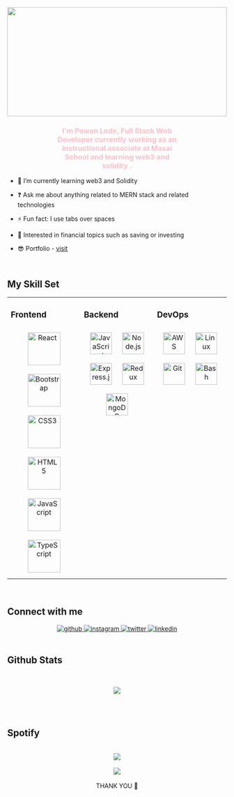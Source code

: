 <div align="center">
<img src="https://media-exp2.licdn.com/dms/image/C4D16AQFYxLoGjngj-A/profile-displaybackgroundimage-shrink_350_1400/0/1641811091572?e=1660780800&v=beta&t=XTJuPqK7aqNRYoQ1rtzHzLZjg-yWSAsdb_NE2soLaQk" align="center" style="width: 100% ;height:250px;" />
</div>  
  

### <div align="center" style="width:300px;margin:auto; color:pink">I'm Pawan Lode, Full Stack Web Developer currently working as an instructional associate at Masai School and learning web3 and solidity .
</div>  
  

- 🌱 I’m currently learning web3 and Solidity  
  

- ❓ Ask me about anything related to MERN stack and related technologies  
  

- ⚡ Fun fact: I use tabs over spaces  
  

- 🤑  Interested in financial topics such as saving or investing  

- 😎  Portfolio - <a href="https://pawanlodeportfolio.vercel.app/">visit</a>
  

<br/>  


## My Skill Set  
<table><tr><td valign="top" width="33%">



### Frontend  
<div align="center">  
<img style="margin: 10px" src="https://profilinator.rishav.dev/skills-assets/react-original-wordmark.svg" alt="React" height="75" />  
<img style="margin: 10px" src="https://profilinator.rishav.dev/skills-assets/bootstrap-plain.svg" alt="Bootstrap" height="75" />  
<img style="margin: 10px" src="https://profilinator.rishav.dev/skills-assets/css3-original-wordmark.svg" alt="CSS3" height="75" />  
<img style="margin: 10px" src="https://profilinator.rishav.dev/skills-assets/html5-original-wordmark.svg" alt="HTML5" height="75" />  
<img style="margin: 10px" src="https://profilinator.rishav.dev/skills-assets/javascript-original.svg" alt="JavaScript" height="75" />  
<img style="margin: 10px" src="https://profilinator.rishav.dev/skills-assets/typescript-original.svg" alt="TypeScript" height="75" />  
</div>

</td><td valign="top" width="33%">



### Backend  
<div align="center">  
<img style="margin: 10px" src="https://profilinator.rishav.dev/skills-assets/javascript-original.svg" alt="JavaScript" height="50" />  
<!-- <img style="margin: 10px" src="https://profilinator.rishav.dev/skills-assets/php-original.svg" alt="PHP" height="50" />   -->
<img style="margin: 10px" src="https://profilinator.rishav.dev/skills-assets/nodejs-original-wordmark.svg" alt="Node.js" height="50" />  
<img style="margin: 10px" src="https://profilinator.rishav.dev/skills-assets/express-original-wordmark.svg" alt="Express.js" height="50" />  
<img style="margin: 10px" src="https://profilinator.rishav.dev/skills-assets/redux-original.svg" alt="Redux" height="50" />  
<img style="margin: 10px" src="https://profilinator.rishav.dev/skills-assets/mongodb-original-wordmark.svg" alt="MongoDB" height="50" />  
</div>

</td><td valign="top" width="33%">



### DevOps  
<div align="center">  
<img style="margin: 10px" src="https://profilinator.rishav.dev/skills-assets/amazonwebservices-original-wordmark.svg" alt="AWS" height="50" />  
<img style="margin: 10px" src="https://profilinator.rishav.dev/skills-assets/linux-original.svg" alt="Linux" height="50" />  
<img style="margin: 10px" src="https://profilinator.rishav.dev/skills-assets/git-scm-icon.svg" alt="Git" height="50" />  
<img style="margin: 10px" src="https://profilinator.rishav.dev/skills-assets/gnu_bash-icon.svg" alt="Bash" height="50" />  
</div>

</td></tr></table>  

<br/>  


## Connect with me  
<div align="center">
<a href="https://github.com/PawanLode" target="_blank">
<img src=https://img.shields.io/badge/github-%2324292e.svg?&style=for-the-badge&logo=github&logoColor=white alt=github style="margin-bottom: 5px;" />
</a>
<a href="https://instagram.com/__bajrangi_" target="_blank">
<img src=https://img.shields.io/badge/instagram-%23000000.svg?&style=for-the-badge&logo=instagram&logoColor=white alt=instagram style="margin-bottom: 5px;" />
</a>
<a href="https://twitter.com/pawan_lode" target="_blank">
<img src=https://img.shields.io/badge/twitter-%2300acee.svg?&style=for-the-badge&logo=twitter&logoColor=white alt=twitter style="margin-bottom: 5px;" />
</a>
<a href="https://linkedin.com/in/pawanlode" target="_blank">
<img src=https://img.shields.io/badge/linkedin-%231E77B5.svg?&style=for-the-badge&logo=linkedin&logoColor=white alt=linkedin style="margin-bottom: 5px;" />
</a>  
</div>  
  

<br/>  


## Github Stats  
 <br/>
<p align="center">
<a href="https://github.com/pawanlode"><span>
<img align="center" src="https://github-profile-summary-cards.vercel.app/api/cards/profile-details?username=pawanlode&theme=dracula" />
</span></a> </p>

 <br/> 

<br/>  


## Spotify

  

<br/>  

<div align="center"><img src="https://spotify-github-profile.vercel.app/api/view?uid=31j35xyzfelfa3qs6pwz7tayv57y&cover_image=true&theme=default&bar_color=2a21a6" /></div>  

<br/>  

<div align="center">
<img src="https://komarev.com/ghpvc/?username=pawanlode&&style=flat-square" align="center" />
</div>  
  

<br/>  

<div align="center">
THANK YOU 💖
</div>  
  

